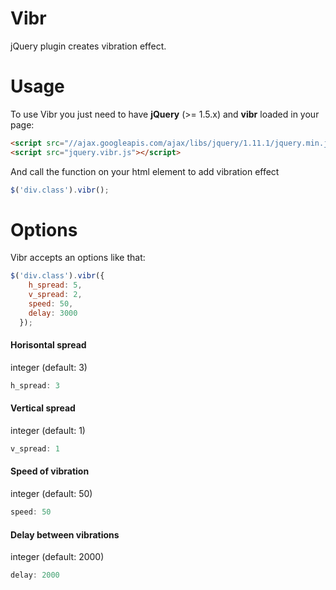 Vibr
=========

jQuery plugin creates vibration effect.

Usage
===

To use Vibr you just need to have **jQuery** (>= 1.5.x) and **vibr** loaded in your page:

```html
<script src="//ajax.googleapis.com/ajax/libs/jquery/1.11.1/jquery.min.js"></script>
<script src="jquery.vibr.js"></script>
```

And call the function on your html element to add vibration effect

```javascript
$('div.class').vibr();
```

Options
===

Vibr accepts an options like that:

```javascript
$('div.class').vibr({
    h_spread: 5,
    v_spread: 2,
    speed: 50,
    delay: 3000
  });
```
#### **Horisontal spread**

integer (default: 3)

```javascript
h_spread: 3
```
#### **Vertical spread**

integer (default: 1)

```javascript
v_spread: 1
```
#### **Speed of vibration**

integer (default: 50)

```javascript
speed: 50
```
#### **Delay between vibrations**

integer (default: 2000)

```javascript
delay: 2000
```
